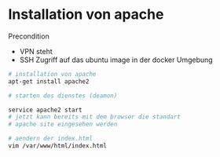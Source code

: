 # Installation von apache

Precondition
* VPN steht
* SSH Zugriff auf das ubuntu image in der docker Umgebung

```bash
# installation von apache
apt-get install apache2

# starten des dienstes (deamon)

service apache2 start
# jetzt kann bereits mit dem browser die standart 
# apache site eingesehen werden

# aendern der index.html
vim /var/www/html/index.html

```
